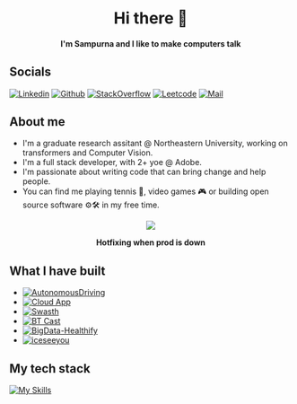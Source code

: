 <div align="center">
  <h1>Hi there 👋</h1>
  <h4>I'm Sampurna and I like to make computers talk</h4>
</div>
<div >
  <h2>Socials</h2>
</div>
  
[![Linkedin](https://img.shields.io/badge/Linkedin-blue?style=for-the-badge&logo=linkedin)](https://www.linkedin.com/in/sampurng)
[![Github](https://img.shields.io/badge/Github-grey?style=for-the-badge&logo=github)](https://www.github.com/sampurng)
[![StackOverflow](https://img.shields.io/badge/StackOverflow-white?style=for-the-badge&logo=stackoverflow)](https://stackoverflow.com/users/10673982/sampurna)
[![Leetcode](https://img.shields.io/badge/Leetcode-black?style=for-the-badge&logo=leetcode)](https://leetcode.com/u/sampurng/)
[![Mail](https://img.shields.io/badge/Mail-indigo?style=for-the-badge&logo=gmail)](mailto:sampurn.workg@gmail.com)



## About me

- I'm a graduate research assitant @ Northeastern University, working on transformers and Computer Vision.
- I'm a full stack developer, with 2+ yoe @ Adobe.
- I'm passionate about writing code that can bring change and help people. 
- You can find me playing tennis 🎾, video games 🎮 or building open source software ⚙️🛠️ in my free time. 

<div align="center">
  <img src="https://media4.giphy.com/media/v1.Y2lkPTc5MGI3NjExY2pkdWN1N215Z2hheDVhajh3Z3BlNjl6eGsyNXh2eTR0czk5cXphOCZlcD12MV9pbnRlcm5hbF9naWZfYnlfaWQmY3Q9Zw/13HgwGsXF0aiGY/giphy.gif"/>
  <p><b>Hotfixing when prod is down</b></p>
</div>

## What I have built

- [![AutonomousDriving](https://img.shields.io/badge/Autonomous_Driving_:_An_ongoing_reasearch_to_get_predicitve_driving_techniques_without_any_LiDAR_assitance-red?style=for-the-badge&logo=)](https://github.com/akshaybharadwaj11/Autonomous-Driving) 
- [![Cloud App](https://img.shields.io/badge/Cloud_App_:_A_CI/CD_workflow_with_automated_infra_provisioning_and_deployments_on_AWS-grey?style=for-the-badge&logo=aws)](https://github.com/orgs/cato-ai/repositories)
- [![Swasth](https://img.shields.io/badge/Swasth_:_A_holistic_postgres_DB_to_track_smartwatch_health_metrics-black?style=for-the-badge&logo=)](https://github.com/sampurng/Swasth)
- [![BT Cast](https://img.shields.io/badge/BT_Cast_:_A_machine_learning_model_to_predict_future_Bitcoin_prices-violet?style=for-the-badge&logo=)](https://github.com/sampurng/BTCast/tree/main)
- [![BigData-Healthify](https://img.shields.io/badge/Healthify_:_A_big_data_health_API_indexer_with_elasticsearch,_redis,_and_rabbitmq-blue?style=for-the-badge&logo=)](https://github.com/sampurng/big-data-planning)
- [![iceseeyou](https://img.shields.io/badge/ICEseeyou:_An_AI_powered_crowd_sourced_ICE_sighting_heatmap_app-beige?style=for-the-badge&logo=)](https://github.com/sampurng/big-data-planning)




## My tech stack

[![My Skills](https://skillicons.dev/icons?i=aws,react,python,cpp,dynamodb,elasticsearch,nextjs,bash,nodejs,npm,mongo,postgres,postman,pytorch,rabbitmq,tensorflow,terraform,ts,ubuntu,vscode,rust,docker,spring,js,html,css&perline=12)](https://skillicons.dev)


<!--
**sampurng/sampurng** is a ✨ _special_ ✨ repository because its `README.md` (this file) appears on your GitHub profile.

Here are some ideas to get you started:

- 🔭 I’m currently working on ...
- 🌱 I’m currently learning ...
- 👯 I’m looking to collaborate on ...
- 🤔 I’m looking for help with ...
- 💬 Ask me about ...
- 📫 How to reach me: ...
- 😄 Pronouns: ...
- ⚡ Fun fact: ...
-->
